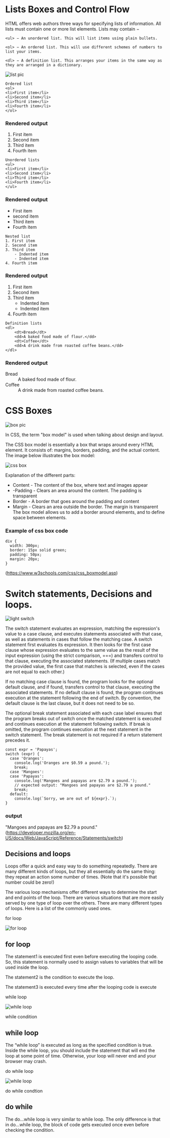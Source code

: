 # Lists Boxes and Control Flow 
HTML offers web authors three ways for specifying lists of information. All lists must contain one or more list elements. Lists may contain −
```
<ul> − An unordered list. This will list items using plain bullets.
```
```
<ol> − An ordered list. This will use different schemes of numbers to list your items.
```
```
<dl> − A definition list. This arranges your items in the same way as they are arranged in a dictionary. 
```
![list pic](https://cdn.educba.com/academy/wp-content/uploads/2019/07/HTML-List-Styles.jpg.webp)
 
 ```
 Ordered list
 <ol>                                
<li>First item</li>
<li>Second item</li>      
<li>Third item</li>
<li>Fourth item</li>
</ol>
```
 
### Rendered output


1. First item
2. Second item
3. Third item
4. Fourth item

```
Unordered lists
<ul>
<li>First item</li>
<li>Second item</li>
<li>Third item</li>
<li>Fourth item</li>
</ul>
```
### Rendered output
- First item
- second item
- Third item
- Fourth item

```
Nested list
1. First item
2. Second item
3. Third item
    - Indented item
    - Indented item
4. Fourth item
```
### Rendered output
1. First item
2. Second item
3. Third item
    - Indented item
    - Indented item
4. Fourth item

```
Definition lists
<dl>
    <dt>Bread</dt>
    <dd>A baked food made of flour.</dd>
    <dt>Coffee</dt>
    <dd>A drink made from roasted coffee beans.</dd>
</dl>
```
### Rendered output
<dl>
    <dt>Bread</dt>
    <dd>A baked food made of flour.</dd>
    <dt>Coffee</dt>
    <dd>A drink made from roasted coffee beans.</dd>
</dl>

# CSS Boxes

![box pic](https://i5.walmartimages.com/asr/81e055fd-a8ce-4fd7-8d21-333f027b1cdc.e5ce12b170e68e910efea49a608515ab.jpeg?odnHeight=612&odnWidth=612&odnBg=FFFFFF)


In CSS, the term "box model" is used when talking about design and layout.

The CSS box model is essentially a box that wraps around every HTML element. It consists of: margins, borders, padding, and the actual content. The image below illustrates the box model:


![css box](https://miro.medium.com/max/1130/1*6DrszcyPybYDGziiS9CWdg.png)
 

 Explanation of the different parts:

- Content - The content of the box, where text and images appear
- -Padding - Clears an area around the content. The padding is transparent
- Border - A border that goes around the padding and content
- Margin - Clears an area outside the border. The margin is transparent
The box model allows us to add a border around elements, and to define space between elements. 

### Example of css box code
```
div {
  width: 300px;
  border: 15px solid green;
  padding: 50px;
  margin: 20px;
}
```
(https://www.w3schools.com/css/css_boxmodel.asp)

# Switch statements, Decisions and loops.
![light switch](https://www.thespruce.com/thmb/WaPQpUPdvR9uj-5CSsbQFAlZfr8=/960x0/filters:no_upscale():max_bytes(150000):strip_icc():format(webp)/200526811-001-56a5a63e5f9b58b7d0ddd35e.jpg)

The switch statement evaluates an expression, matching the expression's value to a case clause, and executes statements associated with that case, as well as statements in cases that follow the matching case. A switch statement first evaluates its expression. It then looks for the first case clause whose expression evaluates to the same value as the result of the input expression (using the strict comparison, ===) and transfers control to that clause, executing the associated statements. (If multiple cases match the provided value, the first case that matches is selected, even if the cases are not equal to each other.)

If no matching case clause is found, the program looks for the optional default clause, and if found, transfers control to that clause, executing the associated statements. If no default clause is found, the program continues execution at the statement following the end of switch. By convention, the default clause is the last clause, but it does not need to be so.

The optional break statement associated with each case label ensures that the program breaks out of switch once the matched statement is executed and continues execution at the statement following switch. If break is omitted, the program continues execution at the next statement in the switch statement. The break statement is not required if a return statement precedes it.

```
const expr = 'Papayas';
switch (expr) {
  case 'Oranges':
    console.log('Oranges are $0.59 a pound.');
    break;
  case 'Mangoes':
  case 'Papayas':
    console.log('Mangoes and papayas are $2.79 a pound.');
    // expected output: "Mangoes and papayas are $2.79 a pound."
    break;
  default:
    console.log(`Sorry, we are out of ${expr}.`);
}
```

### output 
"Mangoes and papayas are $2.79 a pound."
(https://developer.mozilla.org/en-US/docs/Web/JavaScript/Reference/Statements/switch)

## Decisions and loops 

Loops offer a quick and easy way to do something repeatedly. There are many different kinds of loops, but they all essentially do the same thing: they repeat an action some number of times. (Note that it's possible that number could be zero!)

The various loop mechanisms offer different ways to determine the start and end points of the loop. There are various situations that are more easily served by one type of loop over the others. There are many different types of loops. Here is a list of the commonly used ones.

for loop

![for loop](https://camo.githubusercontent.com/7839db7c8a449b8362f0f800f8017d65642a1bab3198722036a809a1890568a7/68747470733a2f2f7777772e7475746f7269616c73706f696e742e636f6d2f6a6176617363726970742f696d616765732f666f725f6c6f6f702e6a7067)



## for loop

The statement1 is executed first even before executing the looping code. So, this statement is normally used to assign values to variables that will be used inside the loop.

The statement2 is the condition to execute the loop.

The statement3 is executed every time after the looping code is execute

while loop

![while loop](https://camo.githubusercontent.com/b6ca4f9fe2fb5d6b10e186a5dc32d8fedced06f50759c5c408350e0219c12585/68747470733a2f2f7777772e7475746f7269616c73706f696e742e636f6d2f6a6176617363726970742f696d616765732f7768696c655f6c6f6f702e6a7067)

while condition

## while loop

The “while loop” is executed as long as the specified condition is true. Inside the while loop, you should include the statement that will end the loop at some point of time. Otherwise, your loop will never end and your browser may crash.

do while loop


![while loop](https://camo.githubusercontent.com/290b96e1dcef355a1d0beab7fe774c294cf4df2f69aa3af13186ada0dfaf8770/68747470733a2f2f73747564792e636f6d2f63696d616765732f6d756c74696d616765732f31362f39343263323835662d373666662d346462612d626631622d6334373131303162356334635f73637265656e5f73686f745f323031372d31312d32355f61745f31382e31382e31322e706e67)

do while condtion

## do while

The do…while loop is very similar to while loop. The only difference is that in do…while loop, the block of code gets executed once even before checking the condition.